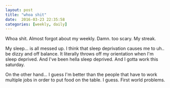 ```yaml
---
layout: post
title: "whoa shit"
date:  2016-03-23 22:35:58
categories: [weekly, daily]
---
```

Whoa shit. Almost forgot about my weekly. Damn. too scary. My streak. 

My sleep... is all messed up. I think that sleep deprivation causes me to uh.. be dizzy and off balance. It literally throws off my orientation when I'm sleep deprived. And I've been hella sleep deprived. And I gotta work this saturday.

On the other hand... I guess I'm better than the people that have to work multiple jobs in order to put food on the table. I guess. First world problems.
